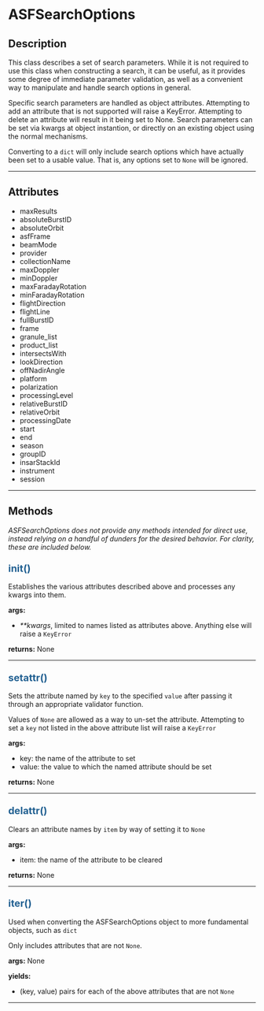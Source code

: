 # ASFSearchOptions

## Description

This class describes a set of search parameters. While it is not required to use this class when constructing a search, it can be useful, as it provides some degree of immediate parameter validation, as well as a convenient way to manipulate and handle search options in general.

Specific search parameters are handled as object attributes. Attempting to add an attribute that is not supported will raise a KeyError. Attempting to delete an attribute will result in it being set to None. Search parameters can be set via kwargs at object instantion, or directly on an existing object using the normal mechanisms.

Converting to a `dict` will only include search options which have actually been set to a usable value. That is, any options set to `None` will be ignored.

***

## Attributes
- maxResults
- absoluteBurstID
- absoluteOrbit
- asfFrame
- beamMode
- provider
- collectionName
- maxDoppler
- minDoppler
- maxFaradayRotation
- minFaradayRotation
- flightDirection
- flightLine
- fullBurstID
- frame
- granule_list
- product_list
- intersectsWith
- lookDirection
- offNadirAngle
- platform
- polarization
- processingLevel
- relativeBurstID
- relativeOrbit
- processingDate
- start
- end
- season
- groupID
- insarStackId
- instrument
- session

***

## Methods

_ASFSearchOptions does not provide any methods intended for direct use, instead relying on a handful of dunders for the desired behavior. For clarity, these are included below._

### <span style="color: #236192; font-size: 20px;">__init__()</span>

Establishes the various attributes described above and processes any kwargs into them.

**args:**

- _**kwargs_, limited to names listed as attributes above. Anything else will raise a `KeyError`

**returns:**
None

***

### <span style="color: #236192; font-size: 20px;">__setattr__()</span>

Sets the attribute named by `key` to the specified `value` after passing it through an appropriate validator function.

Values of `None` are allowed as a way to un-set the attribute. Attempting to set a `key` not listed in the above attribute list will raise a `KeyError`

**args:**

- key: the name of the attribute to set
- value: the value to which the named attribute should be set

**returns:**
None

***

### <span style="color: #236192; font-size: 20px;">__delattr__()</span>

Clears an attribute names by `item` by way of setting it to `None`

**args:**

- item: the name of the attribute to be cleared

**returns:**
None

***

### <span style="color: #236192; font-size: 20px;">__iter__()</span>

Used when converting the ASFSearchOptions object to more fundamental objects, such as `dict`

Only includes attributes that are not `None`.

**args:**
None

**yields:**

- (key, value) pairs for each of the above attributes that are not `None`

***

